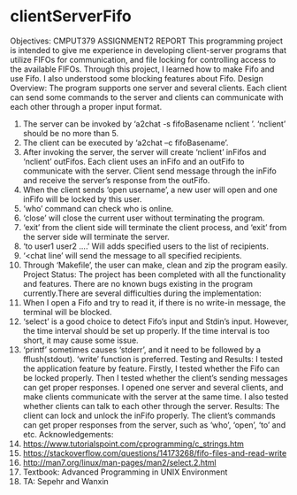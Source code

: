 # clientServerFifo
Objectives:
CMPUT379 ASSIGNMENT2 REPORT
This programming project is intended to give me experience in developing client-server programs that utilize FIFOs for communication, and file locking for controlling access to the available FIFOs. Through this project, I learned how to make Fifo and use Fifo. I also understood some blocking features about Fifo.
Design Overview:
The program supports one server and several clients. Each client can send some commands to the server and clients can communicate with each other through a proper input format.
1. The server can be invoked by ‘a2chat -s fifoBasename nclient ’. ‘nclient’ should be no more than 5.
2. The client can be executed by ‘a2chat –c fifoBasename’.
3. After invoking the server, the server will create ‘nclient’ inFifos and ‘nclient’
outFifos. Each client uses an inFifo and an outFifo to communicate with the server. Client send message through the inFifo and receive the server’s response from the outFifo.
4. When the client sends ‘open username’, a new user will open and one inFifo will be locked by this user.
5. ‘who’ command can check who is online.
6. ‘close’ will close the current user without terminating the program.
7. ‘exit’ from the client side will terminate the client process, and ‘exit’ from the
server side will terminate the server.
8. ‘to user1 user2 ....’ Will adds specified users to the list of recipients.
9. ‘<chat line’ will send the message to all specified recipients.
10. Through ‘Makefile’, the user can make, clean and zip the program easily.
Project Status:
The project has been completed with all the functionality and features. There are no known bugs existing in the program currently.There are several difficulties during the implementation:
1. When I open a Fifo and try to read it, if there is no write-in message, the terminal will be blocked.
2. ‘select’ is a good choice to detect Fifo’s input and Stdin’s input. However, the time interval should be set up properly. If the time interval is too short, it may cause some issue.
3. ‘printf’ sometimes causes ‘stderr’, and it need to be followed by a fflush(stdout). ‘write’ function is preferred.
Testing and Results:
I tested the application feature by feature. Firstly, I tested whether the Fifo can be locked properly. Then I tested whether the client’s sending messages can get proper responses. I
opened one server and several clients, and make clients communicate with the server at the same time. I also tested whether clients can talk to each other through the server.
Results: The client can lock and unlock the inFifo properly. The client’s commands can get proper responses from the server, such as ‘who’, ‘open’, ‘to’ and etc.
Acknowledgements:
1. https://www.tutorialspoint.com/cprogramming/c_strings.htm
2. https://stackoverflow.com/questions/14173268/fifo-files-and-read-write
3. http://man7.org/linux/man-pages/man2/select.2.html
4. Textbook: Advanced Programming in UNIX Environment
5. TA: Sepehr and Wanxin
